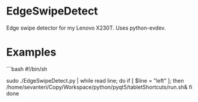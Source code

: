 EdgeSwipeDetect
===============

Edge swipe detector for my Lenovo X230T. Uses python-evdev.


Examples
========

´´´bash
#!/bin/sh

sudo ./EdgeSwipeDetect.py | while read line; do
    if [ $line = "left" ]; then
        /home/sevanteri/Copy/Workspace/python/pyqt5/tabletShortcuts/run.sh&
    fi
done
```